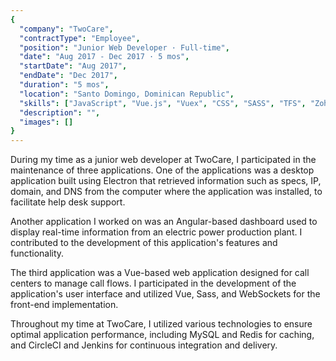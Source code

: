 ```yaml
---
{
  "company": "TwoCare",
  "contractType": "Employee",
  "position": "Junior Web Developer · Full-time",
  "date": "Aug 2017 - Dec 2017 · 5 mos",
  "startDate": "Aug 2017",
  "endDate": "Dec 2017",
  "duration": "5 mos",
  "location": "Santo Domingo, Dominican Republic",
  "skills": ["JavaScript", "Vue.js", "Vuex", "CSS", "SASS", "TFS", "Zoho", "SCRUM"],
  "description": "",
  "images": []
}
---
```

During my time as a junior web developer at TwoCare, I participated in the maintenance of three applications. One of the applications was a desktop application built using Electron that retrieved information such as specs, IP, domain, and DNS from the computer where the application was installed, to facilitate help desk support.

Another application I worked on was an Angular-based dashboard used to display real-time information from an electric power production plant. I contributed to the development of this application's features and functionality.

The third application was a Vue-based web application designed for call centers to manage call flows. I participated in the development of the application's user interface and utilized Vue, Sass, and WebSockets for the front-end implementation.

Throughout my time at TwoCare, I utilized various technologies to ensure optimal application performance, including MySQL and Redis for caching, and CircleCI and Jenkins for continuous integration and delivery.
